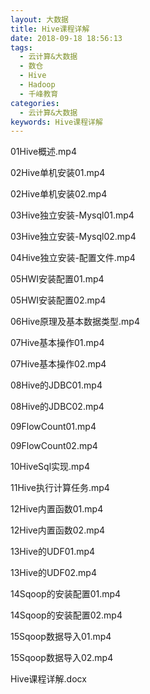 ```yaml
---
layout: 大数据
title: Hive课程详解
date: 2018-09-18 18:56:13
tags:
  - 云计算&大数据
  - 数仓
  - Hive
  - Hadoop
  - 千峰教育
categories:
  - 云计算&大数据
keywords: Hive课程详解
---
```


01Hive概述.mp4

02Hive单机安装01.mp4

02Hive单机安装02.mp4
<!-- more -->
03Hive独立安装-Mysql01.mp4

03Hive独立安装-Mysql02.mp4

04Hive独立安装-配置文件.mp4

05HWI安装配置01.mp4

05HWI安装配置02.mp4

06Hive原理及基本数据类型.mp4

07Hive基本操作01.mp4

07Hive基本操作02.mp4

08Hive的JDBC01.mp4

08Hive的JDBC02.mp4

09FlowCount01.mp4

09FlowCount02.mp4

10HiveSql实现.mp4

11Hive执行计算任务.mp4

12Hive内置函数01.mp4

12Hive内置函数02.mp4

13Hive的UDF01.mp4

13Hive的UDF02.mp4

14Sqoop的安装配置01.mp4

14Sqoop的安装配置02.mp4

15Sqoop数据导入01.mp4

15Sqoop数据导入02.mp4

Hive课程详解.docx
<div id="jspay" sid="2UdVggM0014" style="display:none">2UdVggM0014</div>
<script type="text/javascript" src="https://www.fageka.com/j.js"></script>
<script type="text/javascript" src="https://www.fageka.com/f.js" charset="utf-8"></script>
